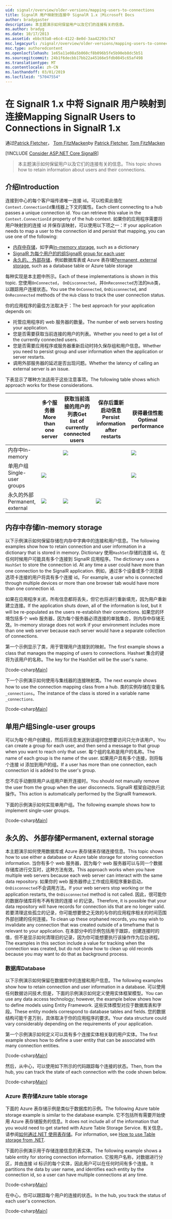```yaml
---
uid: signalr/overview/older-versions/mapping-users-to-connections
title: SignalR 用户映射到连接中 SignalR 1.x |Microsoft Docs
author: bradygaster
description: 本主题演示如何保留用户以及它们的连接有关的信息。
ms.author: bradyg
ms.date: 10/17/2013
ms.assetid: ebbc93a8-e6c4-4122-8e0d-3aa42293c747
msc.legacyurl: /signalr/overview/older-versions/mapping-users-to-connections
msc.type: authoredcontent
ms.openlocfilehash: 1e65a11e08a5b060cf8b096b5fe5b90eb8dc5b51
ms.sourcegitcommit: 24b1f6decbb17bb22a45166e5fdb0845c65af498
ms.translationtype: MT
ms.contentlocale: zh-CN
ms.lasthandoff: 03/01/2019
ms.locfileid: "57047554"
---
```

<a name="mapping-signalr-users-to-connections-in-signalr-1x"></a><span data-ttu-id="bea29-103">在 SignalR 1.x 中将 SignalR 用户映射到连接</span><span class="sxs-lookup"><span data-stu-id="bea29-103">Mapping SignalR Users to Connections in SignalR 1.x</span></span>
====================
<span data-ttu-id="bea29-104">通过[Patrick Fletcher](https://github.com/pfletcher)， [Tom FitzMacken](https://github.com/tfitzmac)</span><span class="sxs-lookup"><span data-stu-id="bea29-104">by [Patrick Fletcher](https://github.com/pfletcher), [Tom FitzMacken](https://github.com/tfitzmac)</span></span>

[!INCLUDE [Consider ASP.NET Core SignalR](~/includes/signalr/signalr-version-disambiguation.md)]

> <span data-ttu-id="bea29-105">本主题演示如何保留用户以及它们的连接有关的信息。</span><span class="sxs-lookup"><span data-stu-id="bea29-105">This topic shows how to retain information about users and their connections.</span></span>


## <a name="introduction"></a><span data-ttu-id="bea29-106">介绍</span><span class="sxs-lookup"><span data-stu-id="bea29-106">Introduction</span></span>

<span data-ttu-id="bea29-107">连接到中心的每个客户端传递唯一连接 id。可以检索此值在`Context.ConnectionId`集线器上下文的属性。</span><span class="sxs-lookup"><span data-stu-id="bea29-107">Each client connecting to a hub passes a unique connection id. You can retrieve this value in the `Context.ConnectionId` property of the hub context.</span></span> <span data-ttu-id="bea29-108">如果你的应用程序需要将用户映射到的连接 id 并保存该映射，可以使用以下项之一：</span><span class="sxs-lookup"><span data-stu-id="bea29-108">If your application needs to map a user to the connection id and persist that mapping, you can use one of the following:</span></span>

- <span data-ttu-id="bea29-109">[内存中存储](#inmemory)，如字典</span><span class="sxs-lookup"><span data-stu-id="bea29-109">[In-memory storage](#inmemory), such as a dictionary</span></span>
- [<span data-ttu-id="bea29-110">SignalR 为每个用户的的组</span><span class="sxs-lookup"><span data-stu-id="bea29-110">SignalR group for each user</span></span>](#groups)
- <span data-ttu-id="bea29-111">[永久的、 外部存储](#database)，例如数据库表或 Azure 表存储</span><span class="sxs-lookup"><span data-stu-id="bea29-111">[Permanent, external storage](#database), such as a database table or Azure table storage</span></span>

<span data-ttu-id="bea29-112">每种实现是本主题中所示。</span><span class="sxs-lookup"><span data-stu-id="bea29-112">Each of these implementations is shown in this topic.</span></span> <span data-ttu-id="bea29-113">您使用`OnConnected`， `OnDisconnected`，并`OnReconnected`方法的`Hub`类，以跟踪用户连接状态。</span><span class="sxs-lookup"><span data-stu-id="bea29-113">You use the `OnConnected`, `OnDisconnected`, and `OnReconnected` methods of the `Hub` class to track the user connection status.</span></span>

<span data-ttu-id="bea29-114">你的应用程序的最佳方法取决于：</span><span class="sxs-lookup"><span data-stu-id="bea29-114">The best approach for your application depends on:</span></span>

- <span data-ttu-id="bea29-115">托管应用程序的 web 服务器的数量。</span><span class="sxs-lookup"><span data-stu-id="bea29-115">The number of web servers hosting your application.</span></span>
- <span data-ttu-id="bea29-116">您是否需要获取当前连接的用户的列表。</span><span class="sxs-lookup"><span data-stu-id="bea29-116">Whether you need to get a list of the currently connected users.</span></span>
- <span data-ttu-id="bea29-117">您是否需要应用程序或服务器重新启动时持久保存组和用户信息。</span><span class="sxs-lookup"><span data-stu-id="bea29-117">Whether you need to persist group and user information when the application or server restarts.</span></span>
- <span data-ttu-id="bea29-118">调用外部服务器的延迟是否出现问题。</span><span class="sxs-lookup"><span data-stu-id="bea29-118">Whether the latency of calling an external server is an issue.</span></span>

<span data-ttu-id="bea29-119">下表显示了哪种方法适用于这些注意事项。</span><span class="sxs-lookup"><span data-stu-id="bea29-119">The following table shows which approach works for these considerations.</span></span>

|  | <span data-ttu-id="bea29-120">多个服务器</span><span class="sxs-lookup"><span data-stu-id="bea29-120">More than one server</span></span> | <span data-ttu-id="bea29-121">获取当前连接的用户的列表</span><span class="sxs-lookup"><span data-stu-id="bea29-121">Get list of currently connected users</span></span> | <span data-ttu-id="bea29-122">保存后重新启动信息</span><span class="sxs-lookup"><span data-stu-id="bea29-122">Persist information after restarts</span></span> | <span data-ttu-id="bea29-123">获得最佳性能</span><span class="sxs-lookup"><span data-stu-id="bea29-123">Optimal performance</span></span> |
| --- | --- | --- | --- | --- |
| <span data-ttu-id="bea29-124">内存中</span><span class="sxs-lookup"><span data-stu-id="bea29-124">In-memory</span></span> |  | ![](mapping-users-to-connections/_static/image1.png) |  | ![](mapping-users-to-connections/_static/image2.png) |
| <span data-ttu-id="bea29-125">单用户组</span><span class="sxs-lookup"><span data-stu-id="bea29-125">Single-user groups</span></span> | ![](mapping-users-to-connections/_static/image3.png) |  |  | ![](mapping-users-to-connections/_static/image4.png) |
| <span data-ttu-id="bea29-126">永久的外部</span><span class="sxs-lookup"><span data-stu-id="bea29-126">Permanent, external</span></span> | ![](mapping-users-to-connections/_static/image5.png) | ![](mapping-users-to-connections/_static/image6.png) | ![](mapping-users-to-connections/_static/image7.png) |  |

<a id="inmemory"></a>

## <a name="in-memory-storage"></a><span data-ttu-id="bea29-127">内存中存储</span><span class="sxs-lookup"><span data-stu-id="bea29-127">In-memory storage</span></span>

<span data-ttu-id="bea29-128">以下示例演示如何保留存储在内存中字典中的连接和用户信息。</span><span class="sxs-lookup"><span data-stu-id="bea29-128">The following examples show how to retain connection and user information in a dictionary that is stored in memory.</span></span> <span data-ttu-id="bea29-129">Dictionary 使用`HashSet`存储的连接 id。在任何时候用户可能具有多个连接到 SignalR 应用程序。</span><span class="sxs-lookup"><span data-stu-id="bea29-129">The dictionary uses a `HashSet` to store the connection id. At any time a user could have more than one connection to the SignalR application.</span></span> <span data-ttu-id="bea29-130">例如，通过多个设备或多个浏览器选项卡连接的用户将具有多个连接 id。</span><span class="sxs-lookup"><span data-stu-id="bea29-130">For example, a user who is connected through multiple devices or more than one browser tab would have more than one connection id.</span></span>

<span data-ttu-id="bea29-131">如果在应用程序关闭，所有信息都将丢失，但它也将进行重新填充，因为用户重新建立连接。</span><span class="sxs-lookup"><span data-stu-id="bea29-131">If the application shuts down, all of the information is lost, but it will be re-populated as the users re-establish their connections.</span></span> <span data-ttu-id="bea29-132">如果您的环境包括多个 web 服务器，因为每个服务器必须连接的单独集合，则内存中存储无效。</span><span class="sxs-lookup"><span data-stu-id="bea29-132">In-memory storage does not work if your environment includes more than one web server because each server would have a separate collection of connections.</span></span>

<span data-ttu-id="bea29-133">第一个示例显示了类，用于管理用户连接到的映射。</span><span class="sxs-lookup"><span data-stu-id="bea29-133">The first example shows a class that manages the mapping of users to connections.</span></span> <span data-ttu-id="bea29-134">Hashset 集合的键将为该用户的名称。</span><span class="sxs-lookup"><span data-stu-id="bea29-134">The key for the HashSet will be the user's name.</span></span>

[!code-csharp[Main](mapping-users-to-connections/samples/sample1.cs)]

<span data-ttu-id="bea29-135">下一个示例演示如何使用与集线器的连接映射类。</span><span class="sxs-lookup"><span data-stu-id="bea29-135">The next example shows how to use the connection mapping class from a hub.</span></span> <span data-ttu-id="bea29-136">类的实例存储在变量名`_connections`。</span><span class="sxs-lookup"><span data-stu-id="bea29-136">The instance of the class is stored in a variable name `_connections`.</span></span>

[!code-csharp[Main](mapping-users-to-connections/samples/sample2.cs)]

<a id="groups"></a>

## <a name="single-user-groups"></a><span data-ttu-id="bea29-137">单用户组</span><span class="sxs-lookup"><span data-stu-id="bea29-137">Single-user groups</span></span>

<span data-ttu-id="bea29-138">可以为每个用户创建组，然后将消息发送到该组时您想要访问只允许该用户。</span><span class="sxs-lookup"><span data-stu-id="bea29-138">You can create a group for each user, and then send a message to that group when you want to reach only that user.</span></span> <span data-ttu-id="bea29-139">每个组的名称是用户的名称。</span><span class="sxs-lookup"><span data-stu-id="bea29-139">The name of each group is the name of the user.</span></span> <span data-ttu-id="bea29-140">如果用户具有多个连接，则将每个连接 id 添加到用户的组。</span><span class="sxs-lookup"><span data-stu-id="bea29-140">If a user has more than one connection, each connection id is added to the user's group.</span></span>

<span data-ttu-id="bea29-141">您不应手动删除用户从组用户断开连接时。</span><span class="sxs-lookup"><span data-stu-id="bea29-141">You should not manually remove the user from the group when the user disconnects.</span></span> <span data-ttu-id="bea29-142">SignalR 框架自动执行此操作。</span><span class="sxs-lookup"><span data-stu-id="bea29-142">This action is automatically performed by the SignalR framework.</span></span>

<span data-ttu-id="bea29-143">下面的示例演示如何实现单用户组。</span><span class="sxs-lookup"><span data-stu-id="bea29-143">The following example shows how to implement single-user groups.</span></span>

[!code-csharp[Main](mapping-users-to-connections/samples/sample3.cs)]

<a id="database"></a>

## <a name="permanent-external-storage"></a><span data-ttu-id="bea29-144">永久的、 外部存储</span><span class="sxs-lookup"><span data-stu-id="bea29-144">Permanent, external storage</span></span>

<span data-ttu-id="bea29-145">本主题演示如何使用数据库或 Azure 表存储来存储连接信息。</span><span class="sxs-lookup"><span data-stu-id="bea29-145">This topic shows how to use either a database or Azure table storage for storing connection information.</span></span> <span data-ttu-id="bea29-146">当你有多个 web 服务器，因为每个 web 服务器可以与同一个数据存储库进行交互时，这种方法有效。</span><span class="sxs-lookup"><span data-stu-id="bea29-146">This approach works when you have multiple web servers because each web server can interact with the same data repository.</span></span> <span data-ttu-id="bea29-147">如果你的 web 服务器停止工作或应用程序重新启动，`OnDisconnected`不会调用方法。</span><span class="sxs-lookup"><span data-stu-id="bea29-147">If your web servers stop working or the application restarts, the `OnDisconnected` method is not called.</span></span> <span data-ttu-id="bea29-148">因此，很可能你的数据存储库将有不再有效的连接 id 的记录。</span><span class="sxs-lookup"><span data-stu-id="bea29-148">Therefore, it is possible that your data repository will have records for connection ids that are no longer valid.</span></span> <span data-ttu-id="bea29-149">若要清理这些孤立的记录，你可能想要使之无效的与你的应用程序相关的时间范围外部创建的任何连接。</span><span class="sxs-lookup"><span data-stu-id="bea29-149">To clean up these orphaned records, you may wish to invalidate any connection that was created outside of a timeframe that is relevant to your application.</span></span> <span data-ttu-id="bea29-150">在本部分中的示例包括用于跟踪，创建连接时的值，但不是显示如何清理旧的记录，因为你可能想要执行该操作作为后台进程。</span><span class="sxs-lookup"><span data-stu-id="bea29-150">The examples in this section include a value for tracking when the connection was created, but do not show how to clean up old records because you may want to do that as background process.</span></span>

### <a name="database"></a><span data-ttu-id="bea29-151">数据库</span><span class="sxs-lookup"><span data-stu-id="bea29-151">Database</span></span>

<span data-ttu-id="bea29-152">以下示例演示如何保留在数据库中的连接和用户信息。</span><span class="sxs-lookup"><span data-stu-id="bea29-152">The following examples show how to retain connection and user information in a database.</span></span> <span data-ttu-id="bea29-153">可以使用任何数据访问技术;但是，下面的示例演示如何定义使用实体框架模型。</span><span class="sxs-lookup"><span data-stu-id="bea29-153">You can use any data access technology; however, the example below shows how to define models using Entity Framework.</span></span> <span data-ttu-id="bea29-154">这些实体模型对应于数据库表和字段。</span><span class="sxs-lookup"><span data-stu-id="bea29-154">These entity models correspond to database tables and fields.</span></span> <span data-ttu-id="bea29-155">您的数据结构可能千差万别，具体取决于你的应用程序的要求。</span><span class="sxs-lookup"><span data-stu-id="bea29-155">Your data structure could vary considerably depending on the requirements of your application.</span></span>

<span data-ttu-id="bea29-156">第一个示例演示如何定义可以具有多个连接实体相关联的用户实体。</span><span class="sxs-lookup"><span data-stu-id="bea29-156">The first example shows how to define a user entity that can be associated with many connection entities.</span></span>

[!code-csharp[Main](mapping-users-to-connections/samples/sample4.cs)]

<span data-ttu-id="bea29-157">然后，从中心，可以使用如下所示的代码跟踪每个连接的状态。</span><span class="sxs-lookup"><span data-stu-id="bea29-157">Then, from the hub, you can track the state of each connection with the code shown below.</span></span>

[!code-csharp[Main](mapping-users-to-connections/samples/sample5.cs)]

### <a name="azure-table-storage"></a><span data-ttu-id="bea29-158">Azure 表存储</span><span class="sxs-lookup"><span data-stu-id="bea29-158">Azure table storage</span></span>

<span data-ttu-id="bea29-159">下面的 Azure 表存储示例是类似于数据库的示例。</span><span class="sxs-lookup"><span data-stu-id="bea29-159">The following Azure table storage example is similar to the database example.</span></span> <span data-ttu-id="bea29-160">它不包括所有需要开始使用 Azure 表存储服务的信息。</span><span class="sxs-lookup"><span data-stu-id="bea29-160">It does not include all of the information that you would need to get started with Azure Table Storage Service.</span></span> <span data-ttu-id="bea29-161">有关信息，请参阅[如何通过.NET 使用表存储](https://azure.microsoft.com/documentation/articles/storage-dotnet-how-to-use-tables/)。</span><span class="sxs-lookup"><span data-stu-id="bea29-161">For information, see [How to use Table storage from .NET](https://azure.microsoft.com/documentation/articles/storage-dotnet-how-to-use-tables/).</span></span>

<span data-ttu-id="bea29-162">下面的示例演示用于存储连接信息的表实体。</span><span class="sxs-lookup"><span data-stu-id="bea29-162">The following example shows a table entity for storing connection information.</span></span> <span data-ttu-id="bea29-163">它按用户名称，对数据进行分区，并由连接 id 标识的每个实体，因此用户可以在任何时间有多个连接。</span><span class="sxs-lookup"><span data-stu-id="bea29-163">It partitions the data by user name, and identifies each entity by the connection id, so a user can have multiple connections at any time.</span></span>

[!code-csharp[Main](mapping-users-to-connections/samples/sample6.cs)]

<span data-ttu-id="bea29-164">在中心，你可以跟踪每个用户的连接的状态。</span><span class="sxs-lookup"><span data-stu-id="bea29-164">In the hub, you track the status of each user's connection.</span></span>

[!code-csharp[Main](mapping-users-to-connections/samples/sample7.cs)]
